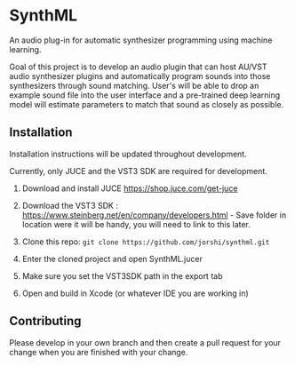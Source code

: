 # SynthML

An audio plug-in for automatic synthesizer programming using machine learning.

Goal of this project is to develop an audio plugin that can host AU/VST audio synthesizer plugins and automatically program sounds into those synthesizers through sound matching. User's will be able to drop an example sound file into the user interface and a pre-trained deep learning model will estimate parameters to match that sound as closely as possible.

## Installation

Installation instructions will be updated throughout development.

Currently, only JUCE and the VST3 SDK are required for development.

1) Download and install JUCE https://shop.juce.com/get-juce

2) Download the VST3 SDK : https://www.steinberg.net/en/company/developers.html - Save folder in location were it will be handy, you will need to link to this later.

3) Clone this repo: `git clone https://github.com/jorshi/synthml.git`

4) Enter the cloned project and open SynthML.jucer

5) Make sure you set the VST3SDK path in the export tab

6) Open and build in Xcode (or whatever IDE you are working in)

## Contributing

Please develop in your own branch and then create a pull request for your change when you are finished with your change.



